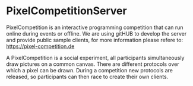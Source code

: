 # PixelCompetitionServer

PixelCompetition is an interactive programming competition that can run online during events or offline. We are using gitHUB to develop the server and provide public sample clients, for more information please refere to: https://pixel-competition.de

A PixelCompetition is a social experiment, all participants simultaneously draw pictures on a common canvas. There are different protocols over which a pixel can be drawn. During a competition new protocols are released, so participants can then race to create their own clients.
